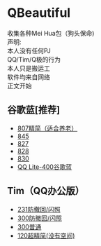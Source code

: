 # QBeautiful  
收集各种Mei Hua包（狗头保命)  
声明:  
本人没有任何PJ  
QQ/Tim/Q极的行为  
本人只是搬运工  
软件均来自网络  
正文开始 
## 谷歌蓝[推荐]  
 - [807精简（适合养老）](https://gebixiaohu.lanzous.com/ipZ07m7s39e)  
 - [845](https://gebixiaohu.lanzous.com/iPKDWm7s4fg)  
 - [827](https://gebixiaohu.lanzous.com/ik9ZOm7s55c)  
 - [828](https://gebixiaohu.lanzous.com/igpemm7s64h)  
 - [830](https://gebixiaohu.lanzous.com/iUOw5m7s79i)  
 - [QQ Lite-400谷歌蓝](https://gebixiaohu.lanzous.com/iZo7dm7s85a)  
  
## Tim（QQ办公版）  
 - [231防撤回/闪照](https://gebixiaohu.lanzous.com/i25ULm7tw4j)  
 - [300防撤回/闪照](https://gebixiaohu.lanzous.com/ipNcum7tvih)  
 - [300普通](https://gebixiaohu.lanzous.com/icVFpm7ttqd)  
 - [120超精简(没有空间)](https://gebixiaohu.lanzous.com/i8VMOm7trdi)  
